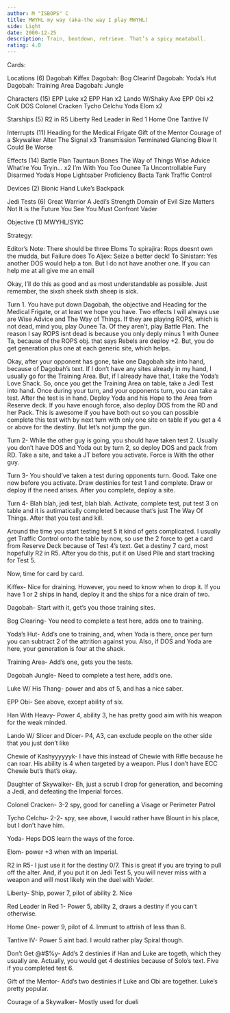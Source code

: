 ```yaml
---
author: M "ISBOPS" C
title: MWYHL my way (aka-the way I play MWYHL)
side: Light
date: 2000-12-25
description: Train, beatdown, retrieve.	That’s a spicy meataball.
rating: 4.0
---
```

Cards: 

Locations (6)
Dagobah
Kiffex
Dagobah: Bog Clearinf
Dagobah: Yoda’s Hut
Dagobah: Training Area
Dagobah: Jungle

Characters (15)
EPP Luke x2
EPP Han x2
Lando W/Shaky Axe
EPP Obi x2
CoK
DOS
Colonel Cracken
Tycho Celchu
Yoda
Elom x2

Starships (5)
R2 in R5
Liberty
Red Leader in Red 1
Home One
Tantive IV

Interrupts (11)
Heading for the Medical Frigate
Gift of the Mentor
Courage of a Skywalker
Alter
The Signal x3
Transmission Terminated
Glancing Blow
It Could Be Worse

Effects (14)
Battle Plan
Tauntaun Bones
The Way of Things
Wise Advice
What’re You Tryin... x2
I’m With You Too
Ounee Ta
Uncontrollable Fury
Disarmed
Yoda’s Hope
Lightsaber Proficiency
Bacta Tank
Traffic Control

Devices (2)
Bionic Hand
Luke’s Backpack

Jedi Tests (6)
Great Warrior
A Jedi’s Strength
Domain of Evil
Size Matters Not
It is the Future You See
You Must Confront Vader

Objective (1)
MWYHL/SYIC


Strategy: 

Editor’s Note: There should be three Eloms
To spirajira: Rops doesnt own the mudda, but Failure does
To Aljex: Seize a better deck!
To Sinistarr: Yes another DOS would help a ton.  But I do not have another one. If you can help me at all give me an email

Okay, I’ll do this as good and as most understandable as possible.  Just remember, the sixsh sheek sixth sheep is sick.

  Turn 1. You have put down Dagobah, the objective and Heading for the Medical Frigate, or at least we hope you have. Two effects I will always use are Wise Advice and The Way of Things. If they are playing ROPS, which is not dead, mind you, play Ounee Ta. Of they aren’t, play Battle Plan.  The reason I say ROPS isnt dead is because you only deply minus 1 with Ounee Ta, because of the ROPS obj. that says Rebels are deploy +2. But, you do get generation plus one at each generic site, which helps.

  Okay, after your opponent has gone, take one Dagobah site into hand, because of Dagobah’s text. If I don’t have any sites already in my hand, I usually go for the Training Area.  But, if I already have that, I take the Yoda’s Love Shack.  So, once you get the Training Area on table, take a Jedi Test into hand. Once during your turn, and your opponents turn, you can take a test.  After the test is in hand.  Deploy Yoda and his Hope to the Area from Reserve deck.  If you have enough force, also deploy DOS from the RD and her Pack.  This is awesome if you have both out so you can possible complete this test with by next turn with only one site on table if you get a 4 or above for the destiny.	But let’s not jump the gun.

Turn 2- While the other guy is going, you should have taken test 2. Usually you don’t have DOS and Yoda out by turn 2, so deploy DOS and pack from RD. Take a site, and take a JT before you activate. Force is With the other guy.

Turn 3- You should’ve taken a test during opponents turn. Good. Take one now before you activate.  Draw destinies for test 1 and complete.  Draw or deploy if the need arises. After you complete, deploy a site.

Turn 4- Blah blah, jedi test, blah blah. Activate, complete test, put test 3 on table and it is autimatically completed because that’s just The Way Of Things. After that you test and kill.

   Around the time you start testing test 5 it kind of gets complicated.  I usually get Traffic Control onto the table by now, so use the 2 force to get a card from Reserve Deck because of Test 4’s text. Get a destiny 7 card, most hopefully R2 in R5.  After you do this, put it on Used Pile and start tracking for Test 5.

Now, time for card by card.

Kiffex- Nice for draining.  However, you need to know when to drop it.	If you have 1 or 2 ships in hand, deploy it and the ships for a nice drain of two.

Dagobah- Start with it, get’s you those training sites.

Bog Clearing- You need to complete a test here, adds one to training.

Yoda’s Hut- Add’s one to training, and, when Yoda is there, once per turn you can subtract 2 of the attrition against you. Also, if DOS and Yoda are here, your generation is four at the shack.

Training Area- Add’s one, gets you the tests.

Dagobah Jungle- Need to complete a test here, add’s one.

Luke W/ His Thang-  power and abs of 5, and has a nice saber.

EPP Obi- See above, except ability of six.

Han With Heavy- Power 4, ability 3, he has pretty good aim with his weapon for the weak minded.

Lando W/ Slicer and Dicer- P4, A3, can exclude people on the other side that you just don’t like

Chewie of Kashyyyyyyk- I have this instead of Chewie with Rifle because he can roar. His ability is 4 when targeted by a weapon. Plus I don’t have ECC Chewie but’s that’s okay.

Daughter of Skywalker- Eh, just a scrub I drop for generation, and becoming a Jedi, and defeating the Imperial forces.

Colonel Cracken- 3-2 spy, good for canelling a Visage or Perimeter Patrol

Tycho Celchu- 2-2- spy, see above, I would rather have Blount in his place, but I don’t have him.

Yoda- Heps DOS learn the ways of the force.

Elom- power +3 when with an Imperial.

R2 in R5- I just use it for the destiny 0/7. This is great if you are trying to pull off the alter. And, if you put it on Jedi Test 5, you will never miss with a weapon and will most likely win the duel with Vader.

Liberty- Ship, power 7, pilot of ability 2. Nice

Red Leader in Red 1- Power 5, ability 2, draws a destiny if you can’t otherwise.

Home One- power 9, pilot of 4.	Immunt to attrish of less than 8.

Tantive IV- Power 5 aint bad. I would rather play Spiral though.

Don’t Get @#$%y- Add’s 2 destinies if Han and Luke are togeth, which they usually are. Actually, you would get 4 destinies because of Solo’s text. Five if you completed test 6.

Gift of the Mentor- Add’s two destinies if Luke and Obi are together.  Luke’s pretty popular.

Courage of a Skywalker- Mostly used for dueli	 